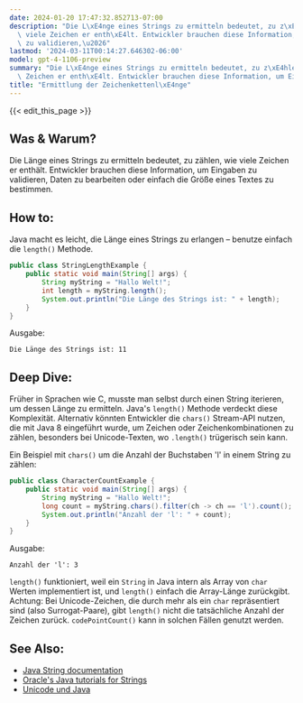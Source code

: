 ```yaml
---
date: 2024-01-20 17:47:32.852713-07:00
description: "Die L\xE4nge eines Strings zu ermitteln bedeutet, zu z\xE4hlen, wie\
  \ viele Zeichen er enth\xE4lt. Entwickler brauchen diese Information, um Eingaben\
  \ zu validieren,\u2026"
lastmod: '2024-03-11T00:14:27.646302-06:00'
model: gpt-4-1106-preview
summary: "Die L\xE4nge eines Strings zu ermitteln bedeutet, zu z\xE4hlen, wie viele\
  \ Zeichen er enth\xE4lt. Entwickler brauchen diese Information, um Eingaben zu validieren,\u2026"
title: "Ermittlung der Zeichenkettenl\xE4nge"
---
```


{{< edit_this_page >}}

## Was & Warum?
Die Länge eines Strings zu ermitteln bedeutet, zu zählen, wie viele Zeichen er enthält. Entwickler brauchen diese Information, um Eingaben zu validieren, Daten zu bearbeiten oder einfach die Größe eines Textes zu bestimmen.

## How to:
Java macht es leicht, die Länge eines Strings zu erlangen – benutze einfach die `length()` Methode.

```java
public class StringLengthExample {
    public static void main(String[] args) {
        String myString = "Hallo Welt!";
        int length = myString.length();
        System.out.println("Die Länge des Strings ist: " + length);
    }
}
```

Ausgabe:

```
Die Länge des Strings ist: 11
```

## Deep Dive:
Früher in Sprachen wie C, musste man selbst durch einen String iterieren, um dessen Länge zu ermitteln. Java's `length()` Methode verdeckt diese Komplexität. Alternativ könnten Entwickler die `chars()` Stream-API nutzen, die mit Java 8 eingeführt wurde, um Zeichen oder Zeichenkombinationen zu zählen, besonders bei Unicode-Texten, wo `.length()` trügerisch sein kann.

Ein Beispiel mit `chars()` um die Anzahl der Buchstaben 'l' in einem String zu zählen:

```java
public class CharacterCountExample {
    public static void main(String[] args) {
        String myString = "Hallo Welt!";
        long count = myString.chars().filter(ch -> ch == 'l').count();
        System.out.println("Anzahl der 'l': " + count);
    }
}
```

Ausgabe:

```
Anzahl der 'l': 3
```

`length()` funktioniert, weil ein `String` in Java intern als Array von `char` Werten implementiert ist, und `length()` einfach die Array-Länge zurückgibt. Achtung: Bei Unicode-Zeichen, die durch mehr als ein `char` repräsentiert sind (also Surrogat-Paare), gibt `length()` nicht die tatsächliche Anzahl der Zeichen zurück. `codePointCount()` kann in solchen Fällen genutzt werden.

## See Also:
- [Java String documentation](https://docs.oracle.com/javase/7/docs/api/java/lang/String.html)
- [Oracle's Java tutorials for Strings](https://docs.oracle.com/javase/tutorial/java/data/strings.html)
- [Unicode und Java](https://www.oracle.com/technical-resources/articles/javase/supplementary.html)
